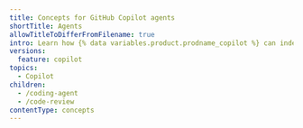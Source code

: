 ```yaml
---
title: Concepts for GitHub Copilot agents
shortTitle: Agents
allowTitleToDifferFromFilename: true
intro: Learn how {% data variables.product.prodname_copilot %} can independently execute tasks across the software development lifecycle.
versions:
  feature: copilot
topics:
  - Copilot
children:
  - /coding-agent
  - /code-review
contentType: concepts
---
```


